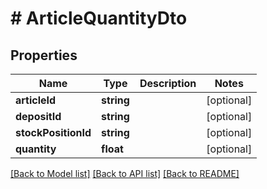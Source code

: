 # # ArticleQuantityDto

## Properties

Name | Type | Description | Notes
------------ | ------------- | ------------- | -------------
**articleId** | **string** |  | [optional]
**depositId** | **string** |  | [optional]
**stockPositionId** | **string** |  | [optional]
**quantity** | **float** |  | [optional]

[[Back to Model list]](../../README.md#models) [[Back to API list]](../../README.md#endpoints) [[Back to README]](../../README.md)
